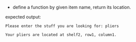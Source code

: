 * define a function by given item name, return its location.

expected output:

```
Please enter the stuff you are looking for: pliers

Your pliers are located at shelf2, row1, column1.
```

